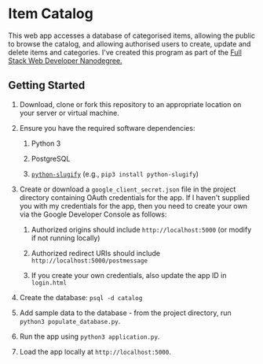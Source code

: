# Item Catalog

This web app accesses a database of categorised items, allowing the public to
browse the catalog, and allowing authorised users to create, update and delete
items and categories. I've created this program as part of the [Full Stack Web
Developer Nanodegree.](https://www.udacity.com/course/full-stack-web-developer-nanodegree--nd004)

## Getting Started

1. Download, clone or fork this repository to an appropriate location on your
server or virtual machine.

1. Ensure you have the required software dependencies:

    1. Python 3

    1. PostgreSQL

    1. [`python-slugify`](https://github.com/un33k/python-slugify) (e.g., `pip3 install python-slugify`)

1. Create or download a `google_client_secret.json` file in the project
directory containing OAuth credentials for the app. If I haven't supplied you
with my credentials for the app, then you need to create your own via the
Google Developer Console as follows:

    1. Authorized origins should include `http://localhost:5000` (or modify if
        not running locally)

    1. Authorized redirect URIs should include `http://localhost:5000/postmessage`

    1. If you create your own credentials, also update the app ID in `login.html`

1. Create the database: `psql -d catalog`

1. Add sample data to the database - from the project directory, run
`python3 populate_database.py`.

1. Run the app using `python3 application.py`.

1. Load the app locally at `http://localhost:5000`.
